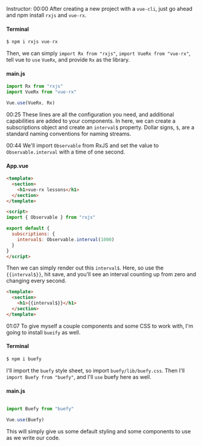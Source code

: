 Instructor: 00:00 After creating a new project with a `vue-cli`, just go ahead and npm install `rxjs` and `vue-rx`. 

#### Terminal
```js
$ npm i rxjs vue-rx
```

Then, we can simply `import Rx from "rxjs"`, `import VueRx from "vue-rx"`, tell vue to `use` `VueRx`, and provide `Rx` as the library.

#### main.js
```js
import Rx from "rxjs"
import VueRx from "vue-rx"

Vue.use(VueRx, Rx)
```

00:25 These lines are all the configuration you need, and additional capabilities are added to your components. In here, we can create a subscriptions object and create an `interval$` property. Dollar signs, `$`, are a standard naming conventions for naming streams.

00:44 We'll import `Observable` from RxJS and set the value to `Observable.interval` with a time of one second. 

#### App.vue
```html
<template>
  <section>
    <h1>vue-rx lessons</h1>
  </section>
</template>

<script>
import { Observable } from "rxjs"

export default {
  subscriptions: {
    interval$: Observable.interval(1000)
  }
}
</script>
```

Then we can simply render out this `interval$`. Here, so use the `{{interval$}}`, hit save, and you'll see an interval counting up from zero and changing every second.

```html
<template>
  <section>
    <h1>{{interval$}}</h1>
  </section>
</template>
```

01:07 To give myself a couple components and some CSS to work with, I'm going to install `bueify` as well. 

#### Terminal
```bash
$ npm i buefy
```

I'll import the `buefy` style sheet, so import `buefy/lib/buefy.css`. Then I'll `import Buefy from "buefy"`, and I'll `use` buefy here as well. 

#### main.js
```js

import Buefy from "buefy"

Vue.use(Buefy)
```

This will simply give us some default styling and some components to use as we write our code.